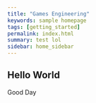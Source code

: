```yaml
---
title: "Games Engineering"
keywords: sample homepage
tags: [getting_started]
permalink: index.html
summary: test lol
sidebar: home_sidebar
---
```

## Hello World

Good Day